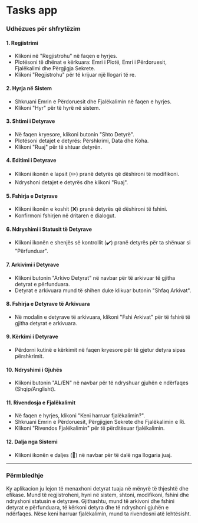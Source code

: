 # Tasks app

### Udhëzues për shfrytëzim

#### 1. **Regjistrimi**
   - Klikoni në "Regjistrohu" në faqen e hyrjes.
   - Plotësoni të dhënat e kërkuara: Emri i Plotë, Emri i Përdoruesit, Fjalëkalimi dhe Përgjigja Sekrete.
   - Klikoni "Regjistrohu" për të krijuar një llogari të re.

#### 2. **Hyrja në Sistem**
   - Shkruani Emrin e Përdoruesit dhe Fjalëkalimin në faqen e hyrjes.
   - Klikoni "Hyr" për të hyrë në sistem.

#### 3. **Shtimi i Detyrave**
   - Në faqen kryesore, klikoni butonin "Shto Detyrë".
   - Plotësoni detajet e detyrës: Përshkrimi, Data dhe Koha.
   - Klikoni "Ruaj" për të shtuar detyrën.

#### 4. **Editimi i Detyrave**
   - Klikoni ikonën e lapsit (✏️) pranë detyrës që dëshironi të modifikoni.
   - Ndryshoni detajet e detyrës dhe klikoni "Ruaj".

#### 5. **Fshirja e Detyrave**
   - Klikoni ikonën e koshit (❌) pranë detyrës që dëshironi të fshini.
   - Konfirmoni fshirjen në dritaren e dialogut.

#### 6. **Ndryshimi i Statusit të Detyrave**
   - Klikoni ikonën e shenjës së kontrollit (✔️) pranë detyrës për ta shënuar si "Përfunduar".

#### 7. **Arkivimi i Detyrave**
   - Klikoni butonin "Arkivo Detyrat" në navbar për të arkivuar të gjitha detyrat e përfunduara.
   - Detyrat e arkivuara mund të shihen duke klikuar butonin "Shfaq Arkivat".

#### 8. **Fshirja e Detyrave të Arkivuara**
   - Në modalin e detyrave të arkivuara, klikoni "Fshi Arkivat" për të fshirë të gjitha detyrat e arkivuara.

#### 9. **Kërkimi i Detyrave**
   - Përdorni kutinë e kërkimit në faqen kryesore për të gjetur detyra sipas përshkrimit.

#### 10. **Ndryshimi i Gjuhës**
   - Klikoni butonin "AL/EN" në navbar për të ndryshuar gjuhën e ndërfaqes (Shqip/Anglisht).

#### 11. **Rivendosja e Fjalëkalimit**
   - Në faqen e hyrjes, klikoni "Keni harruar fjalëkalimin?".
   - Shkruani Emrin e Përdoruesit, Përgjigjen Sekrete dhe Fjalëkalimin e Ri.
   - Klikoni "Rivendos Fjalëkalimin" për të përditësuar fjalëkalimin.

#### 12. **Dalja nga Sistemi**
   - Klikoni ikonën e daljes (🚪) në navbar për të dalë nga llogaria juaj.

---

### Përmbledhje

Ky aplikacion ju lejon të menaxhoni detyrat tuaja në mënyrë të thjeshtë dhe efikase. Mund të regjistroheni, hyni në sistem, shtoni, modifikoni, fshini dhe ndryshoni statusin e detyrave. Gjithashtu, mund të arkivoni dhe fshini detyrat e përfunduara, të kërkoni detyra dhe të ndryshoni gjuhën e ndërfaqes. Nëse keni harruar fjalëkalimin, mund ta rivendosni atë lehtësisht.
